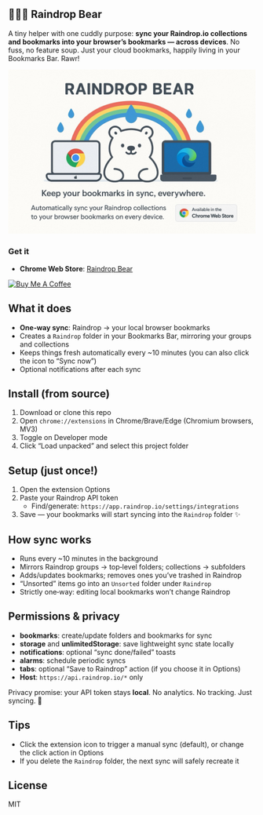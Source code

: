 ## 🐻‍❄️💧 Raindrop Bear

A tiny helper with one cuddly purpose: **sync your Raindrop.io collections and bookmarks into your browser’s bookmarks — across devices**. No fuss, no feature soup. Just your cloud bookmarks, happily living in your Bookmarks Bar. Rawr!

![Poster](./docs/poster.jpeg)

### Get it

- **Chrome Web Store**: [Raindrop Bear](https://chromewebstore.google.com/detail/raindrop-bear/gkcgbmlbjcdmnifhcmfgkafekaohjcof)

<a href="https://buymeacoffee.com/riiiiiiiiiina" target="_blank"><img src="https://cdn.buymeacoffee.com/buttons/v2/default-blue.png" alt="Buy Me A Coffee" style="height: 60px !important;width: 217px !important;" ></a>

## What it does

- **One‑way sync**: Raindrop → your local browser bookmarks
- Creates a `Raindrop` folder in your Bookmarks Bar, mirroring your groups and collections
- Keeps things fresh automatically every ~10 minutes (you can also click the icon to “Sync now”)
- Optional notifications after each sync

## Install (from source)

1. Download or clone this repo
2. Open `chrome://extensions` in Chrome/Brave/Edge (Chromium browsers, MV3)
3. Toggle on Developer mode
4. Click “Load unpacked” and select this project folder

## Setup (just once!)

1. Open the extension Options
2. Paste your Raindrop API token
   - Find/generate: `https://app.raindrop.io/settings/integrations`
3. Save — your bookmarks will start syncing into the `Raindrop` folder ✨

## How sync works

- Runs every ~10 minutes in the background
- Mirrors Raindrop groups → top‑level folders; collections → subfolders
- Adds/updates bookmarks; removes ones you’ve trashed in Raindrop
- “Unsorted” items go into an `Unsorted` folder under `Raindrop`
- Strictly one‑way: editing local bookmarks won’t change Raindrop

## Permissions & privacy

- **bookmarks**: create/update folders and bookmarks for sync
- **storage** and **unlimitedStorage**: save lightweight sync state locally
- **notifications**: optional “sync done/failed” toasts
- **alarms**: schedule periodic syncs
- **tabs**: optional “Save to Raindrop” action (if you choose it in Options)
- **Host**: `https://api.raindrop.io/*` only

Privacy promise: your API token stays **local**. No analytics. No tracking. Just syncing. 💙

## Tips

- Click the extension icon to trigger a manual sync (default), or change the click action in Options
- If you delete the `Raindrop` folder, the next sync will safely recreate it

## License

MIT
